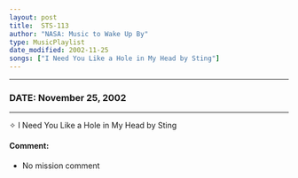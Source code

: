 ```yaml
---
layout: post
title:  STS-113
author: "NASA: Music to Wake Up By"
type: MusicPlaylist
date_modified: 2002-11-25
songs: ["I Need You Like a Hole in My Head by Sting"]
---
```


----
### DATE: November 25, 2002
----
✧ I Need You Like a Hole in My Head by Sting

#### Comment:
* No mission comment



<br/>
<center>
	<a target="_blank"
	   href="https://twitter.com/intent/tweet?hashtags=Space,NASA,Playlist,NASAWakeupCalls,SpaceProgram&text={{ page.author}}, '{{ page.songs.first }}' {{ page.title }}, {{ page.date | date: '%B %d, %Y' }}. {{ site.url }}{{ page.url }} @nasawakeupcalls">
	   <i class="fab fa-twitter" alt="Tweet this page" style="font-size: 1.3em;"></i>
	</a>
	&nbsp; 	<i class="fas fa-user-astronaut" style="font-size: 1.5em;"></i> &nbsp;
    <a type="amzn" search="'I Need You Like a Hole in My Head by Sting'" category="popular music">
        <i class="fab fa-amazon" style="font-size: 1.3em;"></i>
    </a>
</center>
